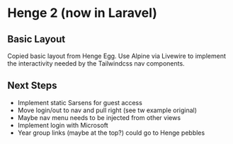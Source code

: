# Henge 2 (now in Laravel)

## Basic Layout

Copied basic layout from Henge Egg. Use Alpine via Livewire to implement the interactivity needed by the Tailwindcss nav components.

## Next Steps

* Implement static Sarsens for guest access
* Move login/out to nav and pull right (see tw example original)
* Maybe nav menu needs to be injected from other views
* Implement login with Microsoft
* Year group links (maybe at the top?) could go to Henge pebbles
